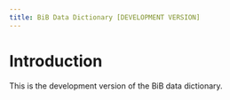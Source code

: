 ```yaml
---
title: BiB Data Dictionary [DEVELOPMENT VERSION]
---
```


# Introduction

This is the development version of the BiB data dictionary.


